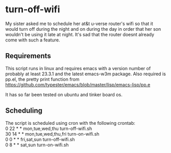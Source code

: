 # turn-off-wifi
My sister asked me to schedule her at&t u-verse router's wifi so that it would turn off during the night and on during the day in order that her son wouldn't be using it late at night.  It's sad that the router doesnt already come with such a feature.

## Requirements
This script runs in linux and requires emacs with a version number of probably at least 23.3.1 and the latest emacs-w3m package.
Also required is pp.el, the pretty print function from https://github.com/typester/emacs/blob/master/lisp/emacs-lisp/pp.e

It has so far been tested on ubuntu and tinker board os.

## Scheduling
The script is scheduled using cron with the following crontab:<br/>
    0 22 * * mon,tue,wed,thu turn-off-wifi.sh<br/>
    30 14 * * mon,tue,wed,thu,fri turn-on-wifi.sh<br/>
    0 0 * * fri,sat,sun turn-off-wifi.sh<br/>
    0 8 * * sat,sun turn-on-wifi.sh<br/>
 